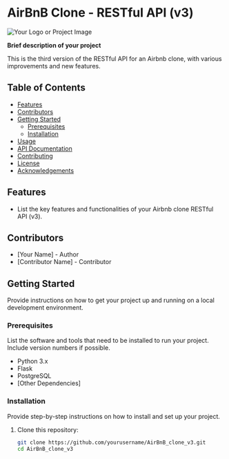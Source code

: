 # AirBnB Clone - RESTful API (v3)

![Your Logo or Project Image](url_to_image)

**Brief description of your project**

This is the third version of the RESTful API for an Airbnb clone, with various improvements and new features.

## Table of Contents

- [Features](#features)
- [Contributors](#contributors)
- [Getting Started](#getting-started)
  - [Prerequisites](#prerequisites)
  - [Installation](#installation)
- [Usage](#usage)
- [API Documentation](#api-documentation)
- [Contributing](#contributing)
- [License](#license)
- [Acknowledgements](#acknowledgements)

## Features

- List the key features and functionalities of your Airbnb clone RESTful API (v3).

## Contributors

- [Your Name] - Author
- [Contributor Name] - Contributor

## Getting Started

Provide instructions on how to get your project up and running on a local development environment.

### Prerequisites

List the software and tools that need to be installed to run your project. Include version numbers if possible.

- Python 3.x
- Flask
- PostgreSQL
- [Other Dependencies]

### Installation

Provide step-by-step instructions on how to install and set up your project.

1. Clone this repository:

   ```bash
   git clone https://github.com/yourusername/AirBnB_clone_v3.git
   cd AirBnB_clone_v3
